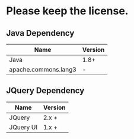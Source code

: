 # Please keep the license.

## Java Dependency

|Name|Version|
|---|---| 
|Java|1.8+|
|apache.commons.lang3|-|

## JQuery Dependency

|Name|Version|
|---|---|
|JQuery|2.x +|
|JQuery UI|1.x +|
